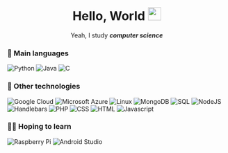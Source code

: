<h1 align='center'>Hello, World <img src="https://em-content.zobj.net/source/animated-noto-color-emoji/356/smiling-face-with-smiling-eyes_1f60a.gif" width="30"></h1>

<!-- I should start using gifs more often... -->
<p align='center'>Yeah, I study <em><strong>computer science</strong></em> </sup></p>

[comment]: <this was taken from: https://home.aveek.io/GitHub-Profile-Badges/>
### 📙 Main languages

![Python](https://img.shields.io/badge/python-3670A0?style=for-the-badge&logo=python&logoColor=ffdd54)
![Java](https://img.shields.io/badge/java-%23ED8B00.svg?style=for-the-badge&logo=java&logoColor=white)
![C](https://img.shields.io/badge/C-A8B9CC.svg?style=for-the-badge&logo=C&logoColor=black)

### 🤖 Other technologies

![Google Cloud](https://img.shields.io/badge/Google%20Cloud-4285F4.svg?style=for-the-badge&logo=Google-Cloud&logoColor=white)
![Microsoft Azure](https://img.shields.io/badge/Microsoft%20Azure-0078D4.svg?style=for-the-badge&logo=Microsoft-Azure&logoColor=white)
![Linux](https://img.shields.io/badge/Linux-FCC624.svg?style=for-the-badge&logo=Linux&logoColor=black)
![MongoDB](https://img.shields.io/badge/MongoDB-47A248.svg?style=for-the-badge&logo=MongoDB&logoColor=white)
![SQL](https://img.shields.io/badge/MySQL-4479A1.svg?style=for-the-badge&logo=MySQL&logoColor=white)
![NodeJS](https://img.shields.io/badge/Node.js-339933.svg?style=for-the-badge&logo=nodedotjs&logoColor=white)
![Handlebars](https://img.shields.io/badge/Handlebars.js-000000.svg?style=for-the-badge&logo=handlebarsdotjs&logoColor=white)
![PHP](https://img.shields.io/badge/php-%23777BB4.svg?style=for-the-badge&logo=php&logoColor=white)
![CSS](https://img.shields.io/badge/CSS3-1572B6.svg?style=for-the-badge&logo=CSS3&logoColor=white)
![HTML](https://img.shields.io/badge/HTML5-E34F26.svg?style=for-the-badge&logo=HTML5&logoColor=white)
![Javascript](https://img.shields.io/badge/JavaScript-F7DF1E.svg?style=for-the-badge&logo=JavaScript&logoColor=black)

### 🙇‍♂️ Hoping to learn

![Raspberry Pi](https://img.shields.io/badge/-RaspberryPi-C51A4A?style=for-the-badge&logo=Raspberry-Pi)
![Android Studio](https://img.shields.io/badge/Android%20Studio-3DDC84.svg?style=for-the-badge&logo=Android-Studio&logoColor=white)
